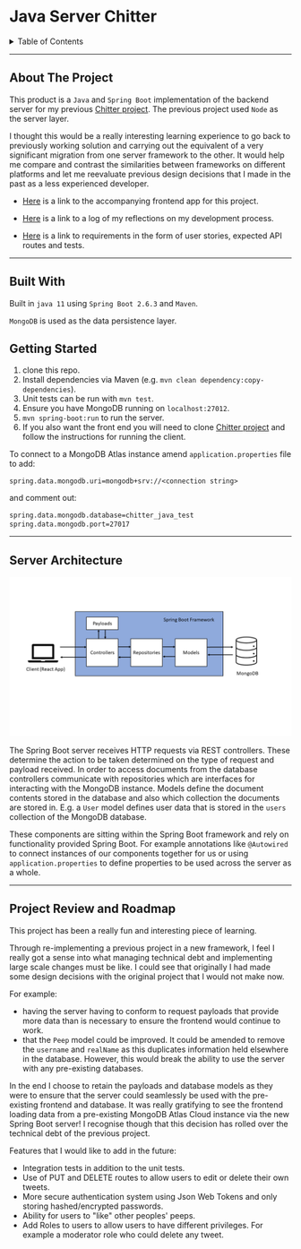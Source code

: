 # Java Server Chitter

<details>
  <summary>Table of Contents</summary>
  <ol>
    <li><a href="#about-the-project">About The Project</a></li>
    <li><a href="#built-with">Built With</a></li>
    <li><a href="#getting-started">Getting Started</a></li>
    <li><a href="#problem-statements">Server Architecture</a></li>
    <li><a href="#project-review-and-roadmap">Project Review and Roadmap</a></li>
  </ol>
</details>

---

## About The Project

This product is a `Java` and `Spring Boot` implementation of the backend server for my previous [Chitter project](https://github.com/gibbuk/chitter-challenge-public). The previous project used `Node` as the server layer. 

I thought this would be a really interesting learning experience to go back to previously working solution and carrying out the equivalent of a very significant migration from one server framework to the other. It would help me compare and contrast the similarities between frameworks on different platforms and let me reevaluate previous design decisions that I made in the past as a less experienced developer. 

- [Here](https://github.com/gibbuk/chitter-client) is a link to the accompanying frontend app for this project.

- [Here](Log.md) is a link to a log of my reflections on my development process.

- [Here](requirements.md) is a link to requirements in the form of user stories, expected API routes and tests.

---

## Built With

Built in `java 11`  using `Spring Boot 2.6.3` and `Maven`. 

`MongoDB` is used as the data persistence layer.

## Getting Started

1. clone this repo.
2. Install dependencies via Maven (e.g. `mvn clean dependency:copy-dependencies`).
3. Unit tests can be run with `mvn test`.
4. Ensure you have MongoDB running on `localhost:27012`.
5. `mvn spring-boot:run` to run the server.
6. If you also want the front end you will need to clone [Chitter project](https://github.com/gibbuk/chitter-challenge-public) and follow the instructions for running the client.

To connect to a MongoDB Atlas instance amend `application.properties` file to add:
```
spring.data.mongodb.uri=mongodb+srv://<connection string>
```
and comment out:
```
spring.data.mongodb.database=chitter_java_test
spring.data.mongodb.port=27017
```

---
## Server Architecture

![server architecture image](./images/server-architecture.png)

The Spring Boot server receives HTTP requests via REST controllers. These determine the action to be taken determined on the type of request and payload received. In order to access documents from the database controllers communicate with repositories which are interfaces for interacting with the MongoDB instance. Models define the document contents stored in the database and also which collection the documents are stored in. E.g. a `User` model defines user data that is stored in the `users` collection of the MongoDB database.

These components are sitting within the Spring Boot framework and rely on functionality provided Spring Boot. For example annotations like `@Autowired` to connect instances of our components together for us or using `application.properties` to define properties to be used across the server as a whole.

---

## Project Review and Roadmap

This project has been a really fun and interesting piece of learning. 

Through re-implementing a previous project in a new framework, I feel I really got a sense into what managing technical debt and implementing large scale changes must be like. I could see that originally I had made some design decisions with the original project that I would not make now. 

For example:
- having the server having to conform to request payloads that provide more data than is necessary to ensure the frontend would continue to work.
- that the `Peep` model could be improved. It could be amended to remove the `username` and `realName` as this duplicates information held elsewhere in the database. However, this would break the ability to use the server with any pre-existing databases.    

In the end I choose to retain the payloads and database models as they were to ensure that the server could seamlessly be used with the pre-existing frontend and database. It was really gratifying to see the frontend loading data from a pre-existing MongoDB Atlas Cloud instance via the new Spring Boot server! I recognise though that this decision has rolled over the technical debt of the previous project.

Features that I would like to add in the future:
- Integration tests in addition to the unit tests.
- Use of PUT and DELETE routes to allow users to edit or delete their own tweets.
- More secure authentication system using Json Web Tokens and only storing hashed/encrypted passwords.
- Ability for users to "like" other peoples' peeps.
- Add Roles to users to allow users to have different privileges. For example a moderator role who could delete any tweet.




